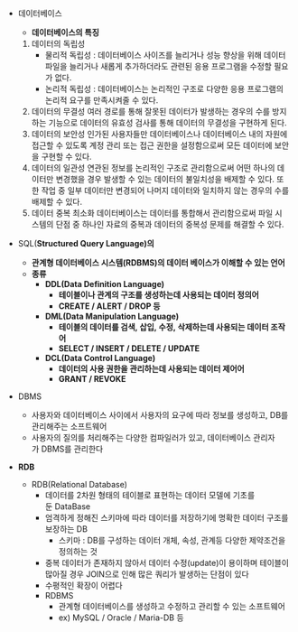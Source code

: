 - 데이터베이스
    - **데이터베이스의 특징**
    1. 데이터의 독립성
        - 물리적 독립성 : 데이터베이스 사이즈를 늘리거나 성능 향상을 위해 데이터 파일을 늘리거나 새롭게 추가하더라도 관련된 응용 프로그램을 수정할 필요가 없다.
        - 논리적 독립성 : 데이터베이스는 논리적인 구조로 다양한 응용 프로그램의 논리적 요구를 만족시켜줄 수 있다.
    2. 데이터의 무결성
    여러 경로를 통해 잘못된 데이터가 발생하는 경우의 수를 방지하는 기능으로 데이터의 유효성 검사를 통해 데이터의 무결성을 구현하게 된다.
    3. 데이터의 보안성
    인가된 사용자들만 데이터베이스나 데이터베이스 내의 자원에 접근할 수 있도록 계정 관리 또는 접근 권한을 설정함으로써 모든 데이터에 보안을 구현할 수 있다.
    4. 데이터의 일관성
    연관된 정보를 논리적인 구조로 관리함으로써 어떤 하나의 데이터만 변경했을 경우 발생할 수 있는 데이터의 불일치성을 배제할 수 있다. 또한 작업 중 일부 데이터만 변경되어 나머지 데이터와 일치하지 않는 경우의 수를 배제할 수 있다.
    5. 데이터 중복 최소화
    데이터베이스는 데이터를 통합해서 관리함으로써 파일 시스템의 단점 중 하나인 자료의 중복과 데이터의 중복성 문제를 해결할 수 있다.
    
- SQL(**Structured Query Language)의**
    - **관계형 데이터베이스 시스템(RDBMS)의 데이터 베이스가 이해할 수 있는 언어**
    - **종류**
        - **DDL(Data Definition Language)**
            - **테이블이나 관계의 구조를 생성하는데 사용되는 데이터 정의어**
            - **CREATE / ALERT / DROP 등**
        - **DML(Data Manipulation Language)**
            - **테이블의 데이터를 검색, 삽입, 수정, 삭제하는데 사용되는 데이터 조작어**
            - **SELECT / INSERT / DELETE / UPDATE**
        - **DCL(Data Control Language)**
            - **데이터의 사용 권한을 관리하는데 사용되는 데이터 제어어**
            - **GRANT / REVOKE**
- DBMS
    - 사용자와 데이터베이스 사이에서 사용자의 요구에 따라 정보를 생성하고, DB를 관리해주는 소프트웨어
    - 사용자의 질의를 처리해주는 다양한 컴파일러가 있고, 데이터베이스 관리자가 DBMS를 관리한다
- **RDB**
    - RDB(Relational Database)
        - 데이터를 2차원 형태의 테이블로 표현하는 데이터 모델에 기초를 둔 DataBase
        - 엄격하게 정해진 스키마에 따라 데이터를 저장하기에 명확한 데이터 구조를 보장하는 DB
            - 스키마 : DB를 구성하는 데이터 개체, 속성, 관계등 다양한 제약조건을 정의하는 것
        - 중복 데이터가 존재하지 않아서 데이터 수정(update)이 용이하며 테이블이 많아질 경우 JOIN으로 인해 많은 쿼리가 발생하는 단점이 있다
        - 수평적인 확장이 어렵다
        - RDBMS
            - 관계형 데이터베이스를 생성하고 수정하고 관리할 수 있는 소프트웨어
            - ex) MySQL / Oracle / Maria-DB 등
